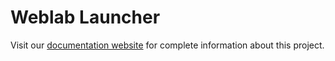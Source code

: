 # Weblab Launcher

Visit our [documentation website](https://ostaubzug.github.io/LudditeFocusLauncher/) for complete information about this project.

<!-- Rest of your README content -->
